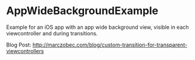 # AppWideBackgroundExample
Example for an iOS app with an app wide background view, visible in each viewcontroller and during transitions.

Blog Post: http://marczobec.com/blog/custom-transition-for-transparent-viewcontrollers
